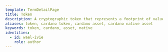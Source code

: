 ```yaml
---
template: TermDetailPage
title: Token
description: A cryptographic token that represents a footprint of value defined by the community, market state, or self-governed entity. A token can be fungible or non-fungible, and act as a payment unit, reward, trading asset, or information holder.
aliases: token, cardano token, cardano asset, cardano native asset
keywords: token, cardano, asset, native
identities:
  - id: wael-ivie
    role: author
---
```

